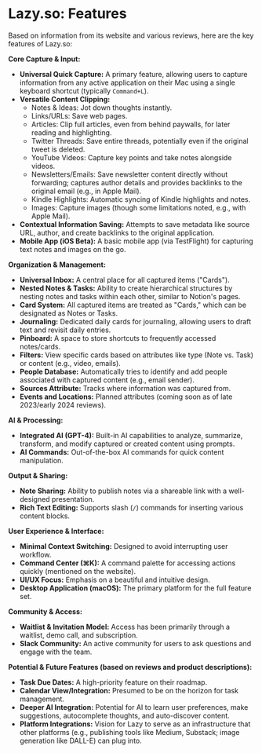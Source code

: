 # Lazy.so: Features

Based on information from its website and various reviews, here are the key features of Lazy.so:

**Core Capture & Input:**

*   **Universal Quick Capture:** A primary feature, allowing users to capture information from any active application on their Mac using a single keyboard shortcut (typically `Command+L`).
*   **Versatile Content Clipping:**
    *   Notes & Ideas: Jot down thoughts instantly.
    *   Links/URLs: Save web pages.
    *   Articles: Clip full articles, even from behind paywalls, for later reading and highlighting.
    *   Twitter Threads: Save entire threads, potentially even if the original tweet is deleted.
    *   YouTube Videos: Capture key points and take notes alongside videos.
    *   Newsletters/Emails: Save newsletter content directly without forwarding; captures author details and provides backlinks to the original email (e.g., in Apple Mail).
    *   Kindle Highlights: Automatic syncing of Kindle highlights and notes.
    *   Images: Capture images (though some limitations noted, e.g., with Apple Mail).
*   **Contextual Information Saving:** Attempts to save metadata like source URL, author, and create backlinks to the original application.
*   **Mobile App (iOS Beta):** A basic mobile app (via TestFlight) for capturing text notes and images on the go.

**Organization & Management:**

*   **Universal Inbox:** A central place for all captured items ("Cards").
*   **Nested Notes & Tasks:** Ability to create hierarchical structures by nesting notes and tasks within each other, similar to Notion's pages.
*   **Card System:** All captured items are treated as "Cards," which can be designated as Notes or Tasks.
*   **Journaling:** Dedicated daily cards for journaling, allowing users to draft text and revisit daily entries.
*   **Pinboard:** A space to store shortcuts to frequently accessed notes/cards.
*   **Filters:** View specific cards based on attributes like type (Note vs. Task) or content (e.g., video, emails).
*   **People Database:** Automatically tries to identify and add people associated with captured content (e.g., email sender).
*   **Sources Attribute:** Tracks where information was captured from.
*   **Events and Locations:** Planned attributes (coming soon as of late 2023/early 2024 reviews).

**AI & Processing:**

*   **Integrated AI (GPT-4):** Built-in AI capabilities to analyze, summarize, transform, and modify captured or created content using prompts.
*   **AI Commands:** Out-of-the-box AI commands for quick content manipulation.

**Output & Sharing:**

*   **Note Sharing:** Ability to publish notes via a shareable link with a well-designed presentation.
*   **Rich Text Editing:** Supports slash (`/`) commands for inserting various content blocks.

**User Experience & Interface:**

*   **Minimal Context Switching:** Designed to avoid interrupting user workflow.
*   **Command Center (⌘K):** A command palette for accessing actions quickly (mentioned on the website).
*   **UI/UX Focus:** Emphasis on a beautiful and intuitive design.
*   **Desktop Application (macOS):** The primary platform for the full feature set.

**Community & Access:**

*   **Waitlist & Invitation Model:** Access has been primarily through a waitlist, demo call, and subscription.
*   **Slack Community:** An active community for users to ask questions and engage with the team.

**Potential & Future Features (based on reviews and product descriptions):**

*   **Task Due Dates:** A high-priority feature on their roadmap.
*   **Calendar View/Integration:** Presumed to be on the horizon for task management.
*   **Deeper AI Integration:** Potential for AI to learn user preferences, make suggestions, autocomplete thoughts, and auto-discover content.
*   **Platform Integrations:** Vision for Lazy to serve as an infrastructure that other platforms (e.g., publishing tools like Medium, Substack; image generation like DALL-E) can plug into.
